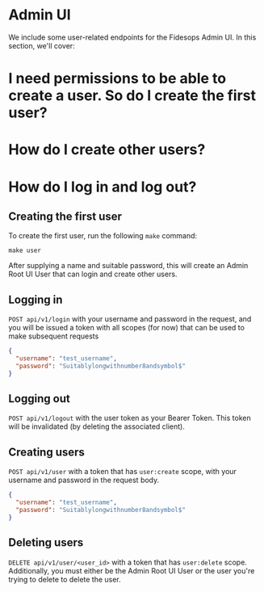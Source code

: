 # Admin UI

We include some user-related endpoints for the Fidesops Admin UI. In this section, we'll cover:

# I need permissions to be able to create a user. So do I create the first user?
# How do I create other users?
# How do I log in and log out?



## Creating the first user

To create the first user, run the following `make` command:

`make user`

After supplying a name and suitable password, this will create an Admin Root UI User that can login and create other users.


## Logging in

`POST api/v1/login` with your username and password in the request, and you will be issued a token with all scopes (for now)
that can be used to make subsequent requests

```json
{
  "username": "test_username",
  "password": "Suitablylongwithnumber8andsymbol$"
}
```


## Logging out 

`POST api/v1/logout` with the user token as your Bearer Token.  This token will be invalidated (by deleting the associated client).


## Creating users

`POST api/v1/user` with a token that has `user:create` scope, with your username and password in the request body.

```json
{
  "username": "test_username",
  "password": "Suitablylongwithnumber8andsymbol$"
}
```

## Deleting users

`DELETE api/v1/user/<user_id>` with a token that has `user:delete` scope. Additionally, you must either be the  Admin Root UI User
or the user you're trying to delete to delete the user.